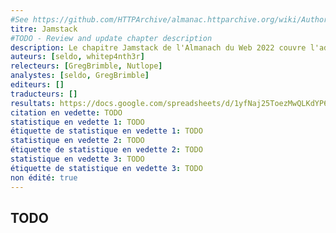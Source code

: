```yaml
---
#See https://github.com/HTTPArchive/almanac.httparchive.org/wiki/Authors'-Guide#metadata-to-add-at-the-top-of-your-chapters
titre: Jamstack
#TODO - Review and update chapter description
description: Le chapitre Jamstack de l'Almanach du Web 2022 couvre l'adoption des technologies, des performances des sites construit avec Jamstack et du poids de diverses resources.
auteurs: [seldo, whitep4nth3r]
relecteurs: [GregBrimble, Nutlope]
analystes: [seldo, GregBrimble]
editeurs: []
traducteurs: []
resultats: https://docs.google.com/spreadsheets/d/1yfNaj25ToezMwQLKdYP6Qh7AUoX9zMdKMSRVC8JlZMY/
citation en vedette: TODO
statistique en vedette 1: TODO
étiquette de statistique en vedette 1: TODO
statistique en vedette 2: TODO
étiquette de statistique en vedette 2: TODO
statistique en vedette 3: TODO
étiquette de statistique en vedette 3: TODO
non édité: true
---
```


## TODO
